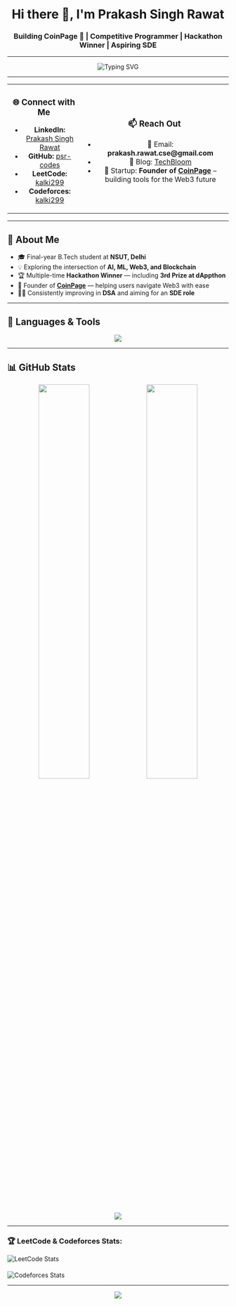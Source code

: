 <h1 align="center">Hi there 👋, I'm Prakash Singh Rawat</h1>
<h3 align="center">Building CoinPage 🚀 | Competitive Programmer | Hackathon Winner | Aspiring SDE</h3>

---

<p align="center">
  <img src="https://readme-typing-svg.herokuapp.com?font=Fira+Code&weight=500&size=22&duration=4000&pause=1000&color=3D9BE9&vCenter=true&multiline=true&repeat=true&width=700&height=70&lines=Founder+of+CoinPage+%F0%9F%9A%80+%7C+Final+Year+Student+%40+NSUT;Passionate+about+AI,+ML,+and+Web3;Blockchain+Builder+%7C+Aspiring+SDE+%7C+Hackathon+Champion" alt="Typing SVG" />
</p>

---

<table align="center">
  <tr>
    <td align="center">
      <h3>🌐 Connect with Me</h3>
      <ul>
        <li><strong>LinkedIn:</strong> <a href="https://linkedin.com/in/prakash-singh-rawat-a48b11254" target="_blank">Prakash Singh Rawat</a></li>
        <li><strong>GitHub:</strong> <a href="https://github.com/psr-codes" target="_blank">psr-codes</a></li>
        <li><strong>LeetCode:</strong> <a href="https://leetcode.com/kalki299" target="_blank">kalki299</a></li>
        <li><strong>Codeforces:</strong> <a href="https://codeforces.com/profile/kalki299" target="_blank">kalki299</a></li>
      </ul>
    </td>
    <td align="center">
      <h3>📫 Reach Out</h3>
      <ul>
        <li>📨 Email: <strong>prakash.rawat.cse@gmail.com</strong></li>
        <li>📰 Blog: <a href="https://techbloom.in" target="_blank">TechBloom</a></li>
        <li>🚀 Startup: <strong>Founder of <a href="https://coinpage.in" target="_blank">CoinPage</a></strong> – building tools for the Web3 future</li>
      </ul>
    </td>
  </tr>
</table>

---

## 🚀 About Me

- 🎓 Final-year B.Tech student at **NSUT, Delhi**
- 💡 Exploring the intersection of **AI, ML, Web3, and Blockchain**
- 🏆 Multiple-time **Hackathon Winner** — including **3rd Prize at dAppthon**
- 💼 Founder of [**CoinPage**](https://coinpage.in) — helping users navigate Web3 with ease
- 👨‍💻 Consistently improving in **DSA** and aiming for an **SDE role**

---

## 🧰 Languages & Tools

<p align="center">
  <img src="https://skillicons.dev/icons?i=html,css,js,python,cpp,java,react,git,github,postgres,aws,gcp,sql,tensorflow" />
</p>

---

## 📊 GitHub Stats

<p align="center">
  <img width="48%" src="https://github-readme-stats.vercel.app/api?username=psr-codes&show_icons=true&theme=radical" />
  <img width="48%" src="https://github-readme-streak-stats.herokuapp.com/?user=psr-codes&theme=radical" />
</p>
<p align="center">
  <img src="https://github-readme-activity-graph.cyclic.app/graph?username=psr-codes&theme=react-dark&hide_border=true" />
</p>

---

<h3 align="left">🏆 LeetCode & Codeforces Stats:</h3>

<div style="display: flex; justify-content: space-between; align-items: center; flex-wrap: wrap; gap: 20px;">
  <img src="https://leetcard.jacoblin.cool/kalki299?theme=chartreuse&font=Rubik&ext=contest" alt="LeetCode Stats" style="max-width: 48%; min-width: 300px;" />
  <img src="https://codeforces-readme-stats.vercel.app/api/card?username=kalki299" alt="Codeforces Stats" style="max-width: 48%; min-width: 300px;" />
</div>

---

<p align="center">
  <img src="https://capsule-render.vercel.app/api?type=waving&color=3D9BE9&height=100&section=footer"/>
</p>
